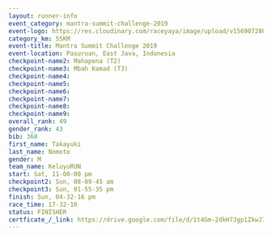 ```yaml
---
layout: runner-info 
event_category: mantra-summit-challenge-2019 
event-logo: https://res.cloudinary.com/raceyaya/image/upload/v1569072809/logo/mantra-image_segrbx.jpg
category_km: 55KM 
event-title: Mantra Summit Challenge 2019 
event-location: Pasuruan, East Java, Indonesia 
checkpoint-name2: Mahapena (T2) 
checkpoint-name3: Mbah Kamad (T3) 
checkpoint-name4: 
checkpoint-name5: 
checkpoint-name6: 
checkpoint-name7: 
checkpoint-name8: 
checkpoint-name9: 
overall_rank: 49
gender_rank: 43
bib: 368
first_name: Takayuki
last_name: Nomoto
gender: M
team_name: KeluyuRUN
start: Sat, 11-00-00 pm
checkpoint2: Sun, 08-09-45 am
checkpoint3: Sun, 01-55-35 pm
finish: Sun, 04-32-16 pm
race_time: 17-32-16
status: FINISHER
certficate_/_link: https://drive.google.com/file/d/1t4Gm-2dkH7Jgp1ZkwJILWM9uNwnKeY2U/view?usp=sharing
---
```

